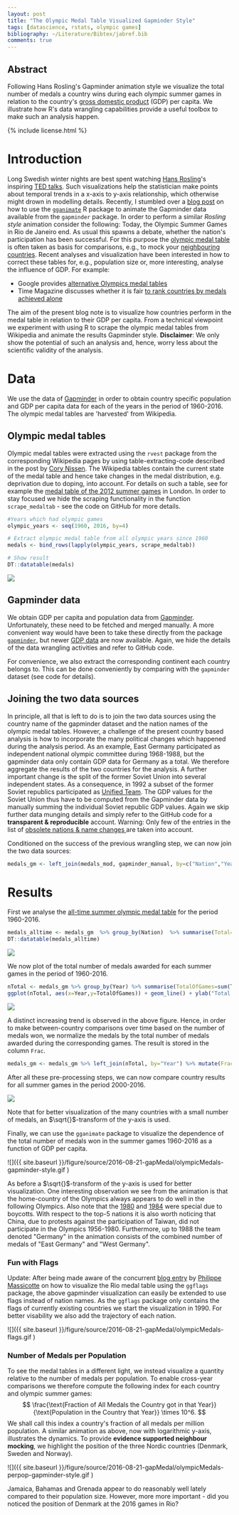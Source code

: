 ```yaml
---
layout: post
title: "The Olympic Medal Table Visualized Gapminder Style"
tags: [datascience, rstats, olympic games]
bibliography: ~/Literature/Bibtex/jabref.bib
comments: true
---
```




## Abstract

Following Hans Rosling's Gapminder animation style we visualize the total number of medals a country wins during each olympic summer games in relation to the country's [gross domestic product](https://en.wikipedia.org/wiki/Gross_domestic_product) (GDP) per capita. We illustrate how R's data wrangling capabilities provide a useful toolbox to make such an analysis happen.

{% include license.html %}

# Introduction

Long Swedish winter nights are best spent watching [Hans Rosling](https://en.wikipedia.org/wiki/Hans_Rosling)'s inspiring [TED talks](https://www.youtube.com/watch?v=hVimVzgtD6w). Such visualizations help the statistician make points about temporal trends in a x-axis to y-axis relationship, which otherwise might drown in modelling details.
Recently, I stumbled over a [blog post](https://rpubs.com/sjackman/gapminder-gganimate) on how to use the  [`gganimate`](https://github.com/dgrtwo/gganimate) R package to animate the Gapminder data available from the `gapminder` package. In order to perform a similar *Rosling style* animation consider the following: Today, the Olympic Summer Games in Rio de Janeiro end. As usual this spawns a debate, whether the nation's participation has been successful. For this purpose the [olympic medal table](https://en.wikipedia.org/wiki/Olympic_medal_table) is often taken as basis for comparisons, e.g., to mock your [neighbouring countries](http://politiken.dk/sport/ol/ECE3349634/danmark-og-sverige-kaemper-til-det-sidste---men-hvor-daelen-er-norge-henne/). Recent analyses and visualization have been interested in how to correct these tables for, e.g., population size or, more interesting, analyse the influence of GDP. For example:

* Google provides [alternative Olympics medal tables](https://landing.google.com/altmedaltable/)
* Time Magazine discusses whether it is fair [to rank countries by medals achieved alone](http://time.com/4452128/olympics-medals-per-capita-rankings/)

The aim of the present blog note is to visualize how countries perform in the medal table in relation to their GDP per capita. From a technical viewpoint we experiment with using R to scrape the olympic medal tables from Wikipedia and animate the results Gapminder style. **Disclaimer**: We only show the potential of such an analysis and, hence, worry less about the scientific validity of the analysis.

# Data

We use the data of [Gapminder](https://www.gapminder.org/) in order to obtain country specific population and GDP per capita data for each of the years in the period of 1960-2016. The olympic medal tables are 'harvested' from Wikipedia.

## Olympic medal tables

Olympic medal tables were extracted using the `rvest` package from the corresponding Wikipedia pages by using table-extracting-code described in the post by [Cory Nissen](http://blog.corynissen.com/2015/01/using-rvest-to-scrape-html-table.html). The Wikipedia tables contain the current state of the medal table and hence take changes in the medal distribution, e.g. deprivation due to doping, into account. For details on such a table, see for example the [medal table of the 2012 summer games](https://en.wikipedia.org/wiki/2012_Summer_Olympics_medal_table) in London. In order to stay focused we hide
the scraping functionality in the function `scrape_medaltab` - see the code on GitHub for more details.




```r
#Years which had olympic games
olympic_years <- seq(1960, 2016, by=4)

# Extract olympic medal table from all olympic years since 1960
medals <- bind_rows(lapply(olympic_years, scrape_medaltab))

# Show result
DT::datatable(medals)
```

![](http://staff.math.su.se/hoehle/blog/figure/source/2016-08-21-gapMedal/unnamed-chunk-2-1.png)

## Gapminder data

We obtain GDP per capita and population data from [Gapminder](https://www.gapminder.org/data/). Unfortunately, these need to be fetched and merged manually. A more convenient way would have been to take these directly from the package [`gapminder`](https://cran.r-project.org/web/packages/gapminder/index.html), but newer [GDP data](https://www.gapminder.org/data/documentation/gd001/) are now available. Again, we hide the details of the data wrangling activities and refer to GitHub code.



For convenience, we also extract the corresponding continent each country belongs to. This can be done conveniently by comparing with the `gapminder` dataset (see code for details).



## Joining the two data sources

In principle, all that is left to do is to join the two data sources using the country name of the gapminder dataset and the nation names of the olympic medal tables. However, a challenge of the present country based analysis is how to incorporate the many political changes which happened during the analysis period. As an example, East Germany participated as independent national olympic committee during 1968-1988, but the gapminder data only contain GDP data for Germany as a total. We therefore aggregate the results of the two countries for the analysis. A further important change is the split of the former Soviet Union into several independent states. As a consequence, in 1992 a subset of the former Soviet republics participated as [Unified Team](https://en.wikipedia.org/wiki/Unified_Team_at_the_1992_Summer_Olympics). The GDP values for the Soviet Union thus have to be computed from the Gapminder data by manually summing the individual Soviet republic GDP values. Again we skip further data munging details and simply refer to the GitHub code for a **transparent & reproducible** account. Warning: Only few of the entries in the list of [obsolete nations & name changes ](https://en.wikipedia.org/wiki/All-time_Olympic_Games_medal_table#Notes) are taken into account. 

Conditioned on the success of the previous wrangling step, we can now join the two data sources:




```r
medals_gm <- left_join(medals_mod, gapminder_manual, by=c("Nation","Year"))
```

# Results

First we analyse the [all-time summer olympic medal table](https://en.wikipedia.org/wiki/All-time_Olympic_Games_medal_table) for the period 1960-2016.


```r
medals_alltime <- medals_gm  %>% group_by(Nation)  %>% summarise(Total=sum(Total))  %>% arrange(desc(Total))
DT::datatable(medals_alltime)
```

![](http://staff.math.su.se/hoehle/blog/figure/source/2016-08-21-gapMedal/unnamed-chunk-7-1.png)

We now plot of the total number of medals awarded for each summer games in the period of 1960-2016.

```r
nTotal <- medals_gm %>% group_by(Year) %>% summarise(TotalOfGames=sum(Total))
ggplot(nTotal, aes(x=Year,y=TotalOfGames)) + geom_line() + ylab("Total number of medals per Summer Games")
```

![](http://staff.math.su.se/hoehle/blog/figure/source/2016-08-21-gapMedal/TOTALMEDALSPERGAME-1.png)

A distinct increasing trend is observed in the above figure. Hence, in order to make between-country comparisons over time based on the number of medals won, we normalize the medals by the total number of medals awarded during the corresponding games. The result is stored in the column `Frac`.


```r
medals_gm <- medals_gm %>% left_join(nTotal, by="Year") %>% mutate(Frac = Total / TotalOfGames)
```

After all these pre-processing steps, we can now compare country results for all summer games in the period 2000-2016.

![](http://staff.math.su.se/hoehle/blog/figure/source/2016-08-21-gapMedal/FACET2000ANDBEYOND-1.png)

Note that for better visualization of the many countries with a small number of medals, an $\sqrt{}$-transform of the y-axis is used.

Finally, we can use the `gganimate` package to visualize the dependence of the total number of medals won in the summer games 1960-2016 as a function of GDP per capita. 



![]({{ site.baseurl }}/figure/source/2016-08-21-gapMedal/olympicMedals-gapminder-style.gif )

As before a $\sqrt{}$-transform of the y-axis is used for better visualization. One interesting observation we see from the animation is that the home-country of the Olympics always appears to do well in the following Olympics. Also note that the [1980](https://en.wikipedia.org/wiki/1980_Summer_Olympics_boycott) and [1984](https://en.wikipedia.org/wiki/1984_Summer_Olympics_boycott) were special due to boycotts. With respect to the top-5 nations it is also worth noticing that China, due to protests against the participation of Taiwan, did not participate in the Olympics 1956-1980. Furthermore, up to 1988 the team denoted "Germany" in the animation consists of the combined number of medals of "East Germany" and "West Germany".

### Fun with Flags

Update: After being made aware of the concurrent [blog entry](http://pmassicotte.github.io/2016-08-25-olympics2016) by [Philippe Massicotte](https://www.researchgate.net/profile/Philippe_Massicotte) on how to visualize the Rio medal table using the `ggflags` package, the above gapminder visualization can easily be extended to use flags instead of nation names. As the `ggflags` package only contains the flags of currently existing countries we start the visualization in 1990. For better visability we also add the trajectory of each nation.



![]({{ site.baseurl }}/figure/source/2016-08-21-gapMedal/olympicMedals-flags.gif )


### Number of Medals per Population

To see the medal tables in a different light, we instead visualize a quantity relative to the number of medals per population. To enable cross-year comparisons we therefore compute the following index for each country and olympic summer games:
$$
\frac{\text{Fraction of All Medals the Country got in that Year}}{\text{Population in the Country that Year}} \times 10^6.
$$
We shall call this index a country's fraction of all medals per million population. A similar animation as above, now with logarithmic y-axis, illustrates the dynamics. To provide **evidence supported neighbour mocking**, we highlight the position of the three Nordic countries (Denmark, Sweden and Norway).




![]({{ site.baseurl }}/figure/source/2016-08-21-gapMedal/olympicMedals-perpop-gapminder-style.gif )

Jamaica, Bahamas and Grenada appear to do reasonably well lately compared to their population size. However, more more important - did you noticed the position of Denmark at the 2016 games in Rio?


